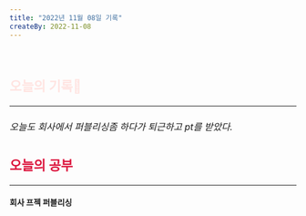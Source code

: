 ```yaml
---
title: "2022년 11월 08일 기록"
createBy: 2022-11-08
---
```



<br>

<h2 style="font-size:23px; color:#ffe4e1">오늘의 기록🚀</h2>

--- 
<h6 style="font-size:16.3px;">
오늘도 회사에서 퍼블리싱좀 하다가 퇴근하고 pt를 받았다.
</h6>
<h2 style="font-size:23px; color:#dc143c">오늘의 공부</h2>

--- 

#### 회사 프젝 퍼블리싱




<Comment />